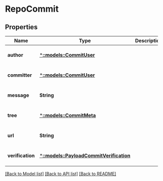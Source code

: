 # RepoCommit

## Properties
Name | Type | Description | Notes
------------ | ------------- | ------------- | -------------
**author** | [***::models::CommitUser**](CommitUser.md) |  | [optional] [default to null]
**committer** | [***::models::CommitUser**](CommitUser.md) |  | [optional] [default to null]
**message** | **String** |  | [optional] [default to null]
**tree** | [***::models::CommitMeta**](CommitMeta.md) |  | [optional] [default to null]
**url** | **String** |  | [optional] [default to null]
**verification** | [***::models::PayloadCommitVerification**](PayloadCommitVerification.md) |  | [optional] [default to null]

[[Back to Model list]](../README.md#documentation-for-models) [[Back to API list]](../README.md#documentation-for-api-endpoints) [[Back to README]](../README.md)


